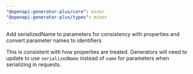 ```yaml
---
"@openapi-generator-plus/core": minor
"@openapi-generator-plus/types": minor
---
```


Add serializedName to parameters for consistency with properties and convert parameter names to identifiers

This is consistent with how properties are treated. Generators will need to update to use `serializedName` instead of
`name` for parameters when serializing in requests.
